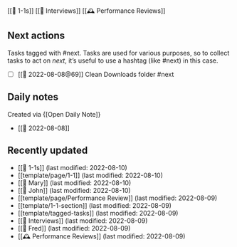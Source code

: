 [[🧑 1-1s]]
[[🎤 Interviews]]
[[🕰️ Performance Reviews]]

## Next actions
Tasks tagged with #next. Tasks are used for various purposes, so to collect tasks to act on _next_, it’s useful to use a hashtag (like #next) in this case.

<!-- #use [[template/tagged-tasks]] "#next" -->
* [ ] [[📅 2022-08-08@69]] Clean Downloads folder  #next
<!-- /use -->

## Daily notes
Created via {[Open Daily Note]}

<!-- #query page where name =~ /📅/ order by lastModified desc select name render [[template/page]] -->
* [[📅 2022-08-08]]
<!--/query-->

## Recently updated
<!-- #query page where name != "index" order by lastModified desc limit 10 render [[template/page]] -->
* [[🧑 1-1s]] (last modified: 2022-08-10)
* [[template/page/1-1]] (last modified: 2022-08-10)
* [[🧑 Mary]] (last modified: 2022-08-10)
* [[🧑 John]] (last modified: 2022-08-10)
* [[template/page/Performance Review]] (last modified: 2022-08-09)
* [[template/1-1-section]] (last modified: 2022-08-09)
* [[template/tagged-tasks]] (last modified: 2022-08-09)
* [[🎤 Interviews]] (last modified: 2022-08-09)
* [[🎤 Fred]] (last modified: 2022-08-09)
* [[🕰️ Performance Reviews]] (last modified: 2022-08-09)
<!-- /query -->

